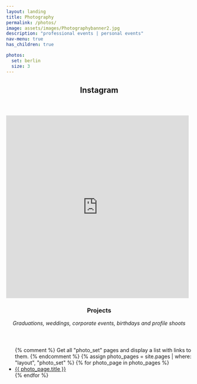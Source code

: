 ```yaml
---
layout: landing
title: Photography
permalink: /photos/
image: assets/images/Photographybanner2.jpg
description: "professional events | personal events"
nav-menu: true
has_children: true

photos:
  set: berlin
  size: 3
---
```


<!-- One -->
<section id="one">
	<div class="inner">
		<header class="major">
			<h1>Instagram</h1>
        </header>

<!-- SnapWidget -->
<iframe src="https://snapwidget.com/embed/633817" class="snapwidget-widget" allowtransparency="true" frameborder="0" scrolling="no" style="border:none; overflow:hidden;  width:495px; height:495px"></iframe>

<!-- Two -->
<section id="two">
	<div class="inner">
		<header class="major">
			<h1>Projects</h1>
        <p><i>Graduations, weddings, corporate events, birthdays and profile shoots</i></p>
    	</header>

<ul>
  {% comment %}
    Get all "photo_set" pages and display a list with links to them.
  {% endcomment %}
  {% assign photo_pages = site.pages | where: "layout", "photo_set" %}
  {% for photo_page in photo_pages %}
    <li>
      <a href="{{ photo_page.url | prepend: site.baseurl }}">{{ photo_page.title }}</a>
    </li>
  {% endfor %}
</ul>
